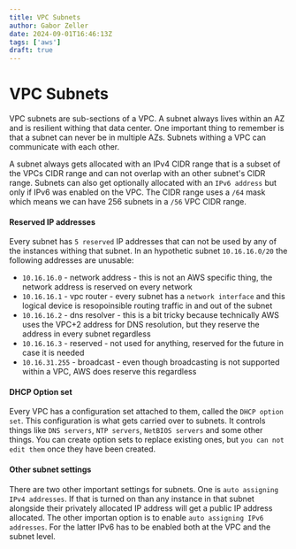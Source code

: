 ```yaml
---
title: VPC Subnets
author: Gabor Zeller
date: 2024-09-01T16:46:13Z
tags: ['aws']
draft: true
---
```


# VPC Subnets

VPC subnets are sub-sections of a VPC. A subnet always lives within an AZ and is resilient withing that data center. One important thing to remember is that a subnet can never be in multiple AZs. Subnets withing a VPC can communicate with each other.

A subnet always gets allocated with an IPv4 CIDR range that is a subset of the VPCs CIDR range and can not overlap with an other subnet's CIDR range. Subnets can also get optionally allocated with an `IPv6 address` but only if IPv6 was enabled on the VPC. The CIDR range uses a `/64` mask which means we can have 256 subnets in a `/56` VPC CIDR range.

#### Reserved IP addresses

Every subnet has `5 reserved` IP addresses that can not be used by any of the instances withing that subnet. In an hypothetic subnet `10.16.16.0/20` the following addresses are unusable:

- `10.16.16.0` - network address - this is not an AWS specific thing, the network address is reserved on every network
- `10.16.16.1` - vpc router - every subnet has a `network interface` and this logical device is resopoinsible routing traffic in and out of the subnet
- `10.16.16.2` - dns resolver - this is a bit tricky because technically AWS uses the VPC+2 address for DNS resolution, but they reserve the address in every subnet regardless
- `10.16.16.3` - reserved - not used for anything, reserved for the future in case it is needed
- `10.16.31.255` - broadcast - even though broadcasting is not supported within a VPC, AWS does reserve this regardless

#### DHCP Option set

Every VPC has a configuration set attached to them, called the `DHCP option set`. This configuration is what gets carried over to subnets. It controls things like `DNS servers`, `NTP servers`, `NetBIOS servers` and some other things. You can create option sets to replace existing ones, but `you can not edit them` once they have been created.

#### Other subnet settings

There are two other important settings for subnets. One is `auto assigning IPv4 addresses`. If that is turned on than any instance in that subnet alongside their privately allocated IP address will get a public IP address allocated. The other importan option is to enable `auto assigning IPv6 addresses`. For the latter IPv6 has to be enabled both at the VPC and the subnet level.


